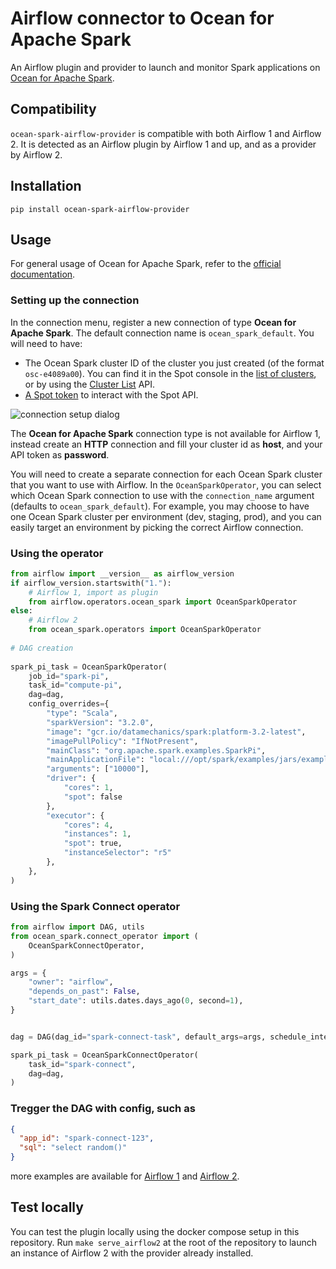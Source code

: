 # Airflow connector to Ocean for Apache Spark

An Airflow plugin and provider to launch and monitor Spark
applications on [Ocean for
Apache Spark](https://spot.io/products/ocean-apache-spark/).

## Compatibility

`ocean-spark-airflow-provider` is compatible with both Airflow 1 and
Airflow 2. It is detected as an Airflow plugin by Airflow 1 and up,
and as a provider by Airflow 2.


## Installation

```
pip install ocean-spark-airflow-provider
```

## Usage

For general usage of Ocean for Apache Spark, refer to the [official
documentation](https://docs.spot.io/ocean-spark/getting-started/?id=get-started-with-ocean-for-apache-spark).

### Setting up the connection

In the connection menu, register a new connection of type **Ocean for
Apache Spark**. The default connection name is `ocean_spark_default`. You will
need to have:

 - The Ocean Spark cluster ID of the cluster you just created (of the
   format `osc-e4089a00`). You can find it in the Spot console in the
   [list of
   clusters](https://docs.spot.io/ocean-spark/product-tour/manage-clusters),
   or by using the [Cluster
   List](https://docs.spot.io/api/#operation/OceanSparkClusterList) API.
 - [A Spot
   token](https://docs.spot.io/administration/api/create-api-token?id=create-an-api-token)
   to interact with the Spot API.
 
![connection setup dialog](./images/connection_setup.png) 

The **Ocean for Apache Spark** connection type is not available for Airflow
1, instead create an **HTTP** connection and fill your cluster id as
**host**, and your API token as **password**.

You will need to create a separate connection for each Ocean Spark
cluster that you want to use with Airflow.  In the
`OceanSparkOperator`, you can select which Ocean Spark connection to
use with the `connection_name` argument (defaults to
`ocean_spark_default`). For example, you may choose to have one 
Ocean Spark cluster per environment (dev, staging, prod), and you
can easily target an environment by picking the correct Airflow connection.

### Using the operator

```python
from airflow import __version__ as airflow_version
if airflow_version.startswith("1."):
    # Airflow 1, import as plugin
    from airflow.operators.ocean_spark import OceanSparkOperator
else:
    # Airflow 2
    from ocean_spark.operators import OceanSparkOperator
    
# DAG creation
    
spark_pi_task = OceanSparkOperator(
    job_id="spark-pi",
    task_id="compute-pi",
    dag=dag,
    config_overrides={
        "type": "Scala",
        "sparkVersion": "3.2.0",
        "image": "gcr.io/datamechanics/spark:platform-3.2-latest",
        "imagePullPolicy": "IfNotPresent",
        "mainClass": "org.apache.spark.examples.SparkPi",
        "mainApplicationFile": "local:///opt/spark/examples/jars/examples.jar",
        "arguments": ["10000"],
        "driver": {
            "cores": 1,
            "spot": false
        },
        "executor": {
            "cores": 4,
            "instances": 1,
            "spot": true,
            "instanceSelector": "r5"
        },
    },
)
```

### Using the Spark Connect operator

```python
from airflow import DAG, utils
from ocean_spark.connect_operator import (
    OceanSparkConnectOperator,
)

args = {
    "owner": "airflow",
    "depends_on_past": False,
    "start_date": utils.dates.days_ago(0, second=1),
}


dag = DAG(dag_id="spark-connect-task", default_args=args, schedule_interval=None)

spark_pi_task = OceanSparkConnectOperator(
    task_id="spark-connect",
    dag=dag,
)
```

### Tregger the DAG with config, such as

```json
{
  "app_id": "spark-connect-123",
  "sql": "select random()"
}
```


more examples are available for [Airflow 1](./deploy/airflow1/example_dags) and [Airflow 2](./deploy/airflow2/dags).

## Test locally

You can test the plugin locally using the docker compose setup in this
repository. Run `make serve_airflow2` at the root of the repository to
launch an instance of Airflow 2 with the provider already installed.
